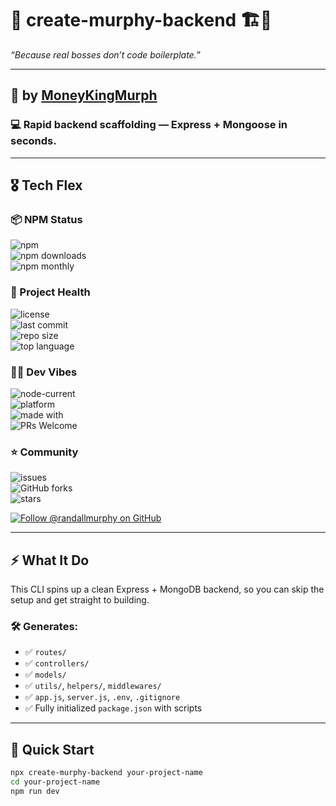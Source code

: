# 🚀 create-murphy-backend 🏗️💼  
_“Because real bosses don’t code boilerplate.”_

---

## 👑 by [MoneyKingMurph](https://github.com/randallmurphy)

### 💻 Rapid backend scaffolding — Express + Mongoose in seconds.

---

## 🎖️ Tech Flex 

### 📦 NPM Status  
![npm](https://img.shields.io/npm/v/create-murphy-backend?color=black&label=npm%20version&style=for-the-badge)  
![npm downloads](https://img.shields.io/npm/dt/create-murphy-backend?color=blueviolet&label=downloads&style=for-the-badge)  
![npm monthly](https://img.shields.io/npm/dm/create-murphy-backend?color=darkgreen&label=monthly%20downloads&style=for-the-badge)

### 💼 Project Health  
![license](https://img.shields.io/npm/l/create-murphy-backend?style=for-the-badge)  
![last commit](https://img.shields.io/github/last-commit/randallmurphy/create-murphy-backend?style=for-the-badge)  
![repo size](https://img.shields.io/github/repo-size/randallmurphy/create-murphy-backend?style=for-the-badge)  
![top language](https://img.shields.io/github/languages/top/randallmurphy/create-murphy-backend?style=for-the-badge)

### 🧑‍💻 Dev Vibes  
![node-current](https://img.shields.io/node/v/create-murphy-backend?style=for-the-badge)  
![platform](https://img.shields.io/badge/platform-node-green?style=for-the-badge)  
![made with](https://img.shields.io/badge/Made%20with-Hustle-red?style=for-the-badge)  
![PRs Welcome](https://img.shields.io/badge/PRs-welcome-purple?style=for-the-badge)

### ⭐ Community  
![issues](https://img.shields.io/github/issues/randallmurphy/create-murphy-backend?style=for-the-badge)  
![GitHub forks](https://img.shields.io/github/forks/randallmurphy/create-murphy-backend?style=for-the-badge)  
![stars](https://img.shields.io/github/stars/randallmurphy/create-murphy-backend?style=for-the-badge)

[![Follow @randallmurphy on GitHub](https://img.shields.io/badge/GitHub-%40randallmurphy-181717?style=for-the-badge&logo=github)](https://github.com/randallmurphy)

---

## ⚡ What It Do

This CLI spins up a clean Express + MongoDB backend, so you can skip the setup and get straight to building.

### 🛠️ Generates:
- ✅ `routes/`
- ✅ `controllers/`
- ✅ `models/`
- ✅ `utils/`, `helpers/`, `middlewares/`
- ✅ `app.js`, `server.js`, `.env`, `.gitignore`
- ✅ Fully initialized `package.json` with scripts

---

## 🚀 Quick Start

```bash
npx create-murphy-backend your-project-name
cd your-project-name
npm run dev
